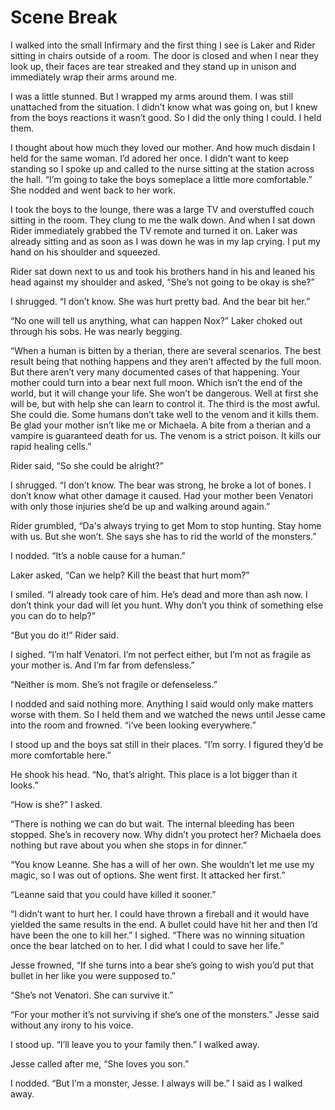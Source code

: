 #  Scene Break

I walked into the small Infirmary and the first thing I see is Laker and Rider
sitting in chairs outside of a room. The door is closed and when I near they
look up, their faces are tear streaked and they stand up in unison and
immediately wrap their arms around me.

I was a little stunned. But I wrapped my arms around them. I was still
unattached from the situation. I didn’t know what was going on, but I knew from
the boys reactions it wasn’t good. So I did the only thing I could. I held them.

I thought about how much they loved our mother. And how much disdain I held for
the same woman. I’d adored her once. I didn’t want to keep standing so I spoke
up and called to the nurse sitting at the station across the hall. “I’m going to
take the boys someplace a little more comfortable.” She nodded and went back to
her work.

I took the boys to the lounge, there was a large TV and overstuffed couch
sitting in the room. They clung to me the walk down. And when I sat down Rider
immediately grabbed the TV remote and turned it on. Laker was already sitting
and as soon as I was down he was in my lap crying. I put my hand on his shoulder
and squeezed.

Rider sat down next to us and took his brothers hand in his and leaned his head
against my shoulder and asked, “She’s not going to be okay is she?”

I shrugged. “I don’t know. She was hurt pretty bad. And the bear bit her.”

“No one will tell us anything, what can happen Nox?” Laker choked out through
his sobs. He was nearly begging.

“When a human is bitten by a therian, there are several scenarios. The best
result being that nothing happens and they aren’t affected by the full moon. But
there aren’t very many documented cases of that happening. Your mother could
turn into a bear next full moon. Which isn’t the end of the world, but it will
change your life. She won’t be dangerous. Well at first she will be, but with
help she can learn to control it. The third is the most awful. She could die.
Some humans don’t take well to the venom and it kills them. Be glad your mother
isn’t like me or Michaela. A bite from a therian and a vampire is guaranteed
death for us. The venom is a strict poison. It kills our rapid healing cells.”

Rider said, “So she could be alright?”

I shrugged. “I don’t know. The bear was strong, he broke a lot of bones. I don’t
know what other damage it caused. Had your mother been Venatori with only those
injuries she’d be up and walking around again.”

Rider grumbled, “Da's always trying to get Mom to stop hunting. Stay home with
us. But she won’t. She says she has to rid the world of the monsters.”

I nodded. “It’s a noble cause for a human.”

Laker asked, “Can we help? Kill the beast that hurt mom?”

I smiled. “I already took care of him. He’s dead and more than ash now. I don’t
think your dad will let you hunt. Why don’t you think of something else you can
do to help?”

“But you do it!” Rider said.

I sighed. “I’m half Venatori. I’m not perfect either, but I’m not as fragile as
your mother is. And I’m far from defensless.”

“Neither is mom. She’s not fragile or defenseless.”

I nodded and said nothing more. Anything I said would only make matters worse
with them. So I held them and we watched the news until Jesse came into the room
and frowned. “i’ve been looking everywhere.”

I stood up and the boys sat still in their places. “I’m sorry. I figured they’d
be more comfortable here.”

He shook his head. “No, that’s alright. This place is a lot bigger than it
looks.”

“How is she?” I asked.

“There is nothing we can do but wait. The internal bleeding has been stopped.
She’s in recovery now. Why didn’t you protect her? Michaela does nothing but
rave about you when she stops in for dinner.”

“You know Leanne. She has a will of her own. She wouldn’t let me use my magic,
so I was out of options. She went first. It attacked her first.”

“Leanne said that you could have killed it sooner.”

“I didn’t want to hurt her. I could have thrown a fireball and it would have
yielded the same results in the end. A bullet could have hit her and then I’d
have been the one to kill her.” I sighed. “There was no winning situation once
the bear latched on to her. I did what I could to save her life.”

Jesse frowned, “If she turns into a bear she’s going to wish you’d put that
bullet in her like you were supposed to.”

“She’s not Venatori. She can survive it.”

“For your mother it’s not surviving if she’s one of the monsters.” Jesse said
without any irony to his voice.

I stood up. “I’ll leave you to your family then.” I walked away.

Jesse called after me, “She loves you son.”

I nodded. “But I’m a monster, Jesse. I always will be.” I said as I walked away.

